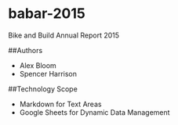 # babar-2015
Bike and Build Annual Report 2015

##Authors
- Alex Bloom
- Spencer Harrison

##Technology Scope

- Markdown for Text Areas
- Google Sheets for Dynamic Data Management


